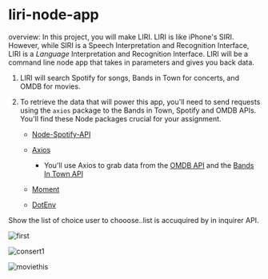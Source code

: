 # liri-node-app

overview:
In this project, you will make LIRI. LIRI is like iPhone's SIRI. However, while SIRI is a Speech Interpretation and Recognition Interface, LIRI is a _Language_ Interpretation and Recognition Interface. LIRI will be a command line node app that takes in parameters and gives you back data.

1. LIRI will search Spotify for songs, Bands in Town for concerts, and OMDB for movies.

2. To retrieve the data that will power this app, you'll need to send requests using the `axios` package to the Bands in Town, Spotify and OMDB APIs. You'll find these Node packages crucial for your assignment.

   * [Node-Spotify-API](https://www.npmjs.com/package/node-spotify-api)

   * [Axios](https://www.npmjs.com/package/axios)

     * You'll use Axios to grab data from the [OMDB API](http://www.omdbapi.com) and the [Bands In Town API](http://www.artists.bandsintown.com/bandsintown-api)

   * [Moment](https://www.npmjs.com/package/moment)

   * [DotEnv](https://www.npmjs.com/package/dotenv)


Show the list of choice user to chooose..list is accuquired by in inquirer API.

![first](https://user-images.githubusercontent.com/49068436/60191985-34393900-9803-11e9-8d11-c1e6397e24dc.JPG)


![consert1](https://user-images.githubusercontent.com/49068436/60191764-dc9acd80-9802-11e9-9e59-03f859675609.JPG)

![moviethis](https://user-images.githubusercontent.com/49068436/60192099-59c64280-9803-11e9-9688-6d3f1945e3fa.JPG)








